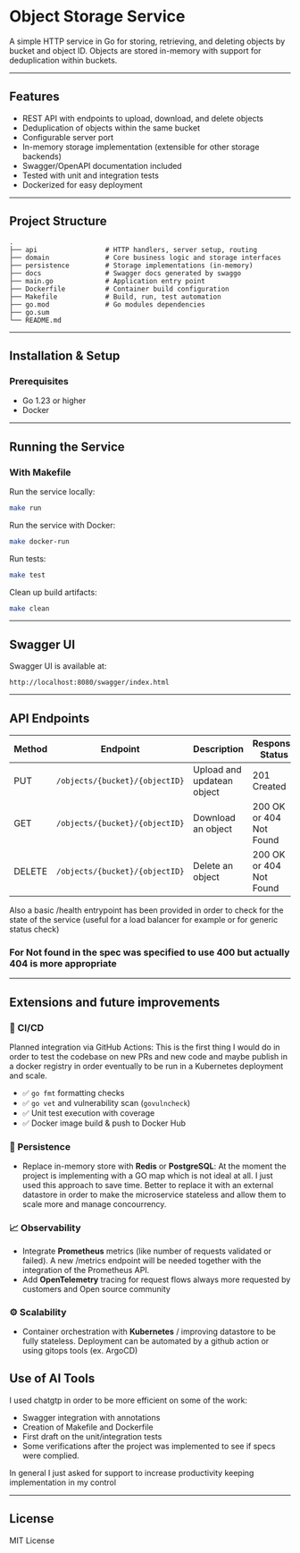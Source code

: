 # Object Storage Service

A simple HTTP service in Go for storing, retrieving, and deleting objects by bucket and object ID. Objects are stored in-memory with support for deduplication within buckets.

---

## Features

- REST API with endpoints to upload, download, and delete objects
- Deduplication of objects within the same bucket
- Configurable server port
- In-memory storage implementation (extensible for other storage backends)
- Swagger/OpenAPI documentation included
- Tested with unit and integration tests
- Dockerized for easy deployment

---

## Project Structure

```
.
├── api                 # HTTP handlers, server setup, routing
├── domain              # Core business logic and storage interfaces
├── persistence         # Storage implementations (in-memory)
├── docs                # Swagger docs generated by swaggo
├── main.go             # Application entry point
├── Dockerfile          # Container build configuration
├── Makefile            # Build, run, test automation
├── go.mod              # Go modules dependencies
├── go.sum
└── README.md
```

---

## Installation & Setup

### Prerequisites

- Go 1.23 or higher
- Docker

---

## Running the Service

### With Makefile

Run the service locally:

```bash
make run
```

Run the service with Docker:

```bash
make docker-run
```

Run tests:

```bash
make test
```

Clean up build artifacts:

```bash
make clean
```

---

## Swagger UI

Swagger UI is available at:

```
http://localhost:8080/swagger/index.html
```

---

## API Endpoints

| Method | Endpoint                    | Description                  | Response Status         |
|--------|-----------------------------|------------------------------|------------------------|
| PUT    | `/objects/{bucket}/{objectID}` | Upload and updatean object   | 201 Created            |
| GET    | `/objects/{bucket}/{objectID}` | Download an object           | 200 OK or 404 Not Found |
| DELETE | `/objects/{bucket}/{objectID}` | Delete an object             | 200 OK or 404 Not Found |

Also a basic /health entrypoint has been provided in order to check for the state of the service (useful for a load balancer for example or for generic status check)

### For Not found in the spec was specified to use 400 but actually 404 is more appropriate

---

## Extensions and future improvements

### 🔄 CI/CD

Planned integration via GitHub Actions: This is the first thing I would do in order to test the codebase on new PRs and new code and maybe publish in a docker registry in order eventually to be run in a Kubernetes deployment and scale.
- ✅ `go fmt` formatting checks
- ✅ `go vet` and vulnerability scan (`govulncheck`)
- ✅ Unit test execution with coverage
- ✅ Docker image build & push to Docker Hub

### 💾 Persistence

- Replace in-memory store with **Redis** or **PostgreSQL**: At the moment the project is implementing with a GO map which is not ideal at all. I just used this approach to save time. Better to replace it with an external datastore in order to make the microservice stateless and allow them to scale more and manage concourrency.

### 📈 Observability

- Integrate **Prometheus** metrics (like number of requests validated or failed). A new /metrics endpoint will be needed together with the integration of the Prometheus API.
- Add **OpenTelemetry** tracing for request flows always more requested by customers and Open source community

### ⚙️ Scalability

- Container orchestration with **Kubernetes** / improving datastore to be fully stateless. Deployment can be automated by a github action or using gitops tools (ex. ArgoCD)

## Use of AI Tools

I used chatgtp in order to be more efficient on some of the work:

- Swagger integration with annotations
- Creation of Makefile and Dockerfile
- First draft on the unit/integration tests
- Some verifications after the project was implemented to see if specs were complied.

In general I just asked for support to increase productivity keeping implementation in my control

---

## License

MIT License
